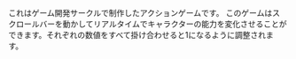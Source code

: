 これはゲーム開発サークルで制作したアクションゲームです。
このゲームはスクロールバーを動かしてリアルタイムでキャラクターの能力を変化させることができます。それぞれの数値をすべて掛け合わせると1になるように調整されます。
